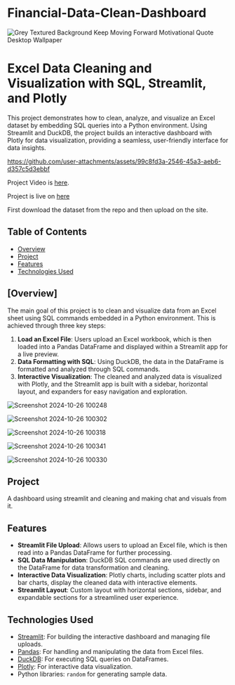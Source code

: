 # Financial-Data-Clean-Dashboard

![Grey Textured Background Keep Moving Forward Motivational Quote Desktop Wallpaper](https://github.com/user-attachments/assets/6d3cd100-2df0-46d6-b608-dab50ec311c3)



# Excel Data Cleaning and Visualization with SQL, Streamlit, and Plotly

This project demonstrates how to clean, analyze, and visualize an Excel dataset by embedding SQL queries into a Python environment. Using Streamlit and DuckDB, the project builds an interactive dashboard with Plotly for data visualization, providing a seamless, user-friendly interface for data insights.


https://github.com/user-attachments/assets/99c8fd3a-2546-45a3-aeb6-d357c5d3ebbf



Project Video is [here](https://github.com/u11kumar/Financial-Data-Clean-Dashboard/blob/main/Finance%20Dashboard%20-%20Made%20with%20Clipchamp%20(2).mp4).

Project is live on [here](https://finacial-dashboard.streamlit.app/)

First download the dataset from the repo and then upload on the site.

## Table of Contents

- [Overview](#overview)
- [Project](#project)
- [Features](#features)
- [Technologies Used](#technologies-used)

## [Overview]

The main goal of this project is to clean and visualize data from an Excel sheet using SQL commands embedded in a Python environment. This is achieved through three key steps:

1. **Load an Excel File**: Users upload an Excel workbook, which is then loaded into a Pandas DataFrame and displayed within a Streamlit app for a live preview.
2. **Data Formatting with SQL**: Using DuckDB, the data in the DataFrame is formatted and analyzed through SQL commands.
3. **Interactive Visualization**: The cleaned and analyzed data is visualized with Plotly, and the Streamlit app is built with a sidebar, horizontal layout, and expanders for easy navigation and exploration.



![Screenshot 2024-10-26 100248](https://github.com/user-attachments/assets/7ac2cb60-ec6f-4f93-b1d3-a7927030cfd2)

![Screenshot 2024-10-26 100302](https://github.com/user-attachments/assets/f07bf04e-a051-4aed-bef5-221acc6a4fa1)

![Screenshot 2024-10-26 100318](https://github.com/user-attachments/assets/1593a4dd-b5c4-4d18-8a90-fcc86659dfd5)


![Screenshot 2024-10-26 100341](https://github.com/user-attachments/assets/31dc4fa7-0691-489a-82e5-da12f8c7abb0)


![Screenshot 2024-10-26 100330](https://github.com/user-attachments/assets/b763970d-20bf-48ee-8f37-b203fd2799cc)




## Project

A dashboard using streamlit and cleaning and making chat and visuals from it.

## Features

- **Streamlit File Upload**: Allows users to upload an Excel file, which is then read into a Pandas DataFrame for further processing.
- **SQL Data Manipulation**: DuckDB SQL commands are used directly on the DataFrame for data transformation and cleaning.
- **Interactive Data Visualization**: Plotly charts, including scatter plots and bar charts, display the cleaned data with interactive elements.
- **Streamlit Layout**: Custom layout with horizontal sections, sidebar, and expandable sections for a streamlined user experience.

## Technologies Used

- [Streamlit](https://streamlit.io/): For building the interactive dashboard and managing file uploads.
- [Pandas](https://pandas.pydata.org/): For handling and manipulating the data from Excel files.
- [DuckDB](https://duckdb.org/): For executing SQL queries on DataFrames.
- [Plotly](https://plotly.com/python/): For interactive data visualization.
- Python libraries: `random` for generating sample data.
